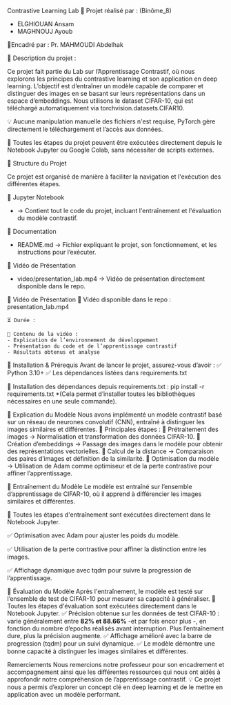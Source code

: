 Contrastive Learning Lab 
📝 Projet réalisé par : (Binôme_8)
- ELGHIOUAN Ansam
- MAGHNOUJ Ayoub

📝Encadré par : Pr. MAHMOUDI Abdelhak

🔹 Description du projet :

Ce projet fait partie du Lab sur l’Apprentissage Contrastif, où nous explorons les principes du contrastive learning et son application en deep learning.
L’objectif est d’entraîner un modèle capable de comparer et distinguer des images en se basant sur leurs représentations dans un espace d’embeddings.
Nous utilisons le dataset CIFAR-10, qui est téléchargé automatiquement via torchvision.datasets.CIFAR10.

💡 Aucune manipulation manuelle des fichiers n'est requise, PyTorch gère directement le téléchargement et l’accès aux données.

📌 Toutes les étapes du projet peuvent être exécutées directement depuis le Notebook Jupyter ou Google Colab, sans nécessiter de scripts externes.


🔹 Structure du Projet  

Ce projet est organisé de manière à faciliter la navigation et l'exécution des différentes étapes.

📂 Jupyter Notebook

-  → Contient tout le code du projet, incluant l'entraînement et l'évaluation du modèle contrastif.


📂 Documentation

- README.md → Fichier expliquant le projet, son fonctionnement, et les instructions pour l’exécuter.


📂 Vidéo de Présentation

- video/presentation_lab.mp4 → Vidéo de présentation directement disponible dans le repo.


🔹 Vidéo de Présentation
	🎥 Vidéo disponible dans le repo : presentation_lab.mp4
 
	⏳ Durée : 
 
	📌 Contenu de la vidéo :
	- Explication de l’environnement de développement
 	- Présentation du code et de l’apprentissage contrastif
	- Résultats obtenus et analyse

🔹 Installation & Prérequis
Avant de lancer le projet, assurez-vous d’avoir :
✅ Python 3.10+
✅ Les dépendances listées dans requirements.txt

🔹 Installation des dépendances depuis requirements.txt :
    pip install -r requirements.txt
*(Cela permet d’installer toutes les bibliothèques nécessaires en une seule commande).

🔹 Explication du Modèle
Nous avons implémenté un modèle contrastif basé sur un réseau de neurones convolutif (CNN), entraîné à distinguer les images similaires et différentes.
📌 Principales étapes :
🔹 Prétraitement des images → Normalisation et transformation des données CIFAR-10.
🔹 Création d’embeddings → Passage des images dans le modèle pour obtenir des représentations vectorielles.
🔹 Calcul de la distance → Comparaison des paires d’images et définition de la similarité.
🔹 Optimisation du modèle → Utilisation de Adam comme optimiseur et de la perte contrastive pour affiner l’apprentissage.

🔹 Entraînement du Modèle
Le modèle est entraîné sur l’ensemble d’apprentissage de CIFAR-10, où il apprend à différencier les images similaires et différentes.

📌 Toutes les étapes d'entraînement sont exécutées directement dans le Notebook Jupyter.

✅ Optimisation avec Adam pour ajuster les poids du modèle.

✅ Utilisation de la perte contrastive pour affiner la distinction entre les images.

✅ Affichage dynamique avec tqdm pour suivre la progression de l’apprentissage.

🔹 Évaluation du Modèle
Après l'entraînement, le modèle est testé sur l’ensemble de test de CIFAR-10 pour mesurer sa capacité à généraliser.
📌 Toutes les étapes d'évaluation sont exécutées directement dans le Notebook Jupyter.
✅ Précision obtenue sur les données de test CIFAR-10 : varie généralement entre **82% et 88.66%** -et par fois encor plus -, 
    en fonction du nombre d’epochs réalisés avant interruption. Plus l’entraînement dure, plus la précision augmente.
✅ Affichage amélioré avec la barre de progression (tqdm) pour un suivi dynamique.
✅ Le modèle démontre une bonne capacité à distinguer les images similaires et différentes.


Remerciements
Nous remercions notre professeur pour son encadrement et accompagnement ainsi que les différentes ressources qui nous ont aidés à approfondir notre compréhension de l’apprentissage contrastif.
💡 Ce projet nous a permis d’explorer un concept clé en deep learning et de le mettre en application avec un modèle performant. 
